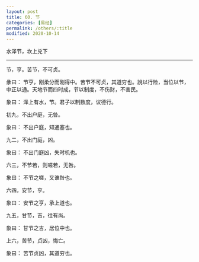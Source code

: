 ```yaml
---
layout: post
title: 60. 节
categories: [易经]
permalink: /others/:title
modified: 2020-10-14
---
```


水泽节，坎上兑下

---

节，亨。苦节，不可贞。

彖曰： 节亨，刚柔分而刚得中。苦节不可贞，其道穷也。說以行险，当位以节，中正以通。天地节而四时成，节以制度，不伤财，不害民。

象曰： 泽上有水，节。君子以制数度，议德行。

初九，不出户庭，无咎。

象曰： 不出户庭，知通塞也。

九二，不出门庭，凶。

象曰： 不出门庭凶，失时机也。

六三，不节若，则嗟若，无咎。

象曰： 不节之嗟，又谁咎也。

六四，安节，亨。

象曰： 安节之亨，承上道也。

九五，甘节，吉，往有尚。

象曰： 甘节之吉，居位中也。

上六，苦节，贞凶，悔亡。

象曰： 苦节贞凶，其道穷也。
